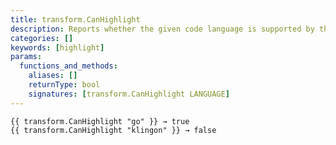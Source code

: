 ```yaml
---
title: transform.CanHighlight
description: Reports whether the given code language is supported by the Chroma highlighter.
categories: []
keywords: [highlight]
params:
  functions_and_methods:
    aliases: []
    returnType: bool
    signatures: [transform.CanHighlight LANGUAGE]
---
```


```go-html-template
{{ transform.CanHighlight "go" }} → true
{{ transform.CanHighlight "klingon" }} → false
```
